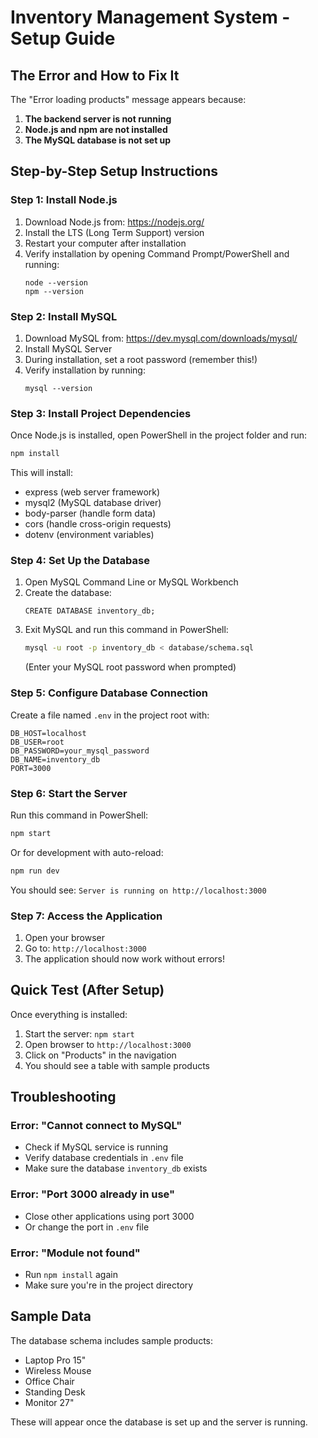 # Inventory Management System - Setup Guide

## The Error and How to Fix It

The "Error loading products" message appears because:
1. **The backend server is not running**
2. **Node.js and npm are not installed**
3. **The MySQL database is not set up**

## Step-by-Step Setup Instructions

### Step 1: Install Node.js
1. Download Node.js from: https://nodejs.org/
2. Install the LTS (Long Term Support) version
3. Restart your computer after installation
4. Verify installation by opening Command Prompt/PowerShell and running:
   ```
   node --version
   npm --version
   ```

### Step 2: Install MySQL
1. Download MySQL from: https://dev.mysql.com/downloads/mysql/
2. Install MySQL Server
3. During installation, set a root password (remember this!)
4. Verify installation by running:
   ```
   mysql --version
   ```

### Step 3: Install Project Dependencies

Once Node.js is installed, open PowerShell in the project folder and run:

```bash
npm install
```

This will install:
- express (web server framework)
- mysql2 (MySQL database driver)
- body-parser (handle form data)
- cors (handle cross-origin requests)
- dotenv (environment variables)

### Step 4: Set Up the Database

1. Open MySQL Command Line or MySQL Workbench
2. Create the database:
   ```
   CREATE DATABASE inventory_db;
   ```
3. Exit MySQL and run this command in PowerShell:
   ```bash
   mysql -u root -p inventory_db < database/schema.sql
   ```
   (Enter your MySQL root password when prompted)

### Step 5: Configure Database Connection

Create a file named `.env` in the project root with:

```env
DB_HOST=localhost
DB_USER=root
DB_PASSWORD=your_mysql_password
DB_NAME=inventory_db
PORT=3000
```

### Step 6: Start the Server

Run this command in PowerShell:

```bash
npm start
```

Or for development with auto-reload:

```bash
npm run dev
```

You should see: `Server is running on http://localhost:3000`

### Step 7: Access the Application

1. Open your browser
2. Go to: `http://localhost:3000`
3. The application should now work without errors!

## Quick Test (After Setup)

Once everything is installed:
1. Start the server: `npm start`
2. Open browser to `http://localhost:3000`
3. Click on "Products" in the navigation
4. You should see a table with sample products

## Troubleshooting

### Error: "Cannot connect to MySQL"
- Check if MySQL service is running
- Verify database credentials in `.env` file
- Make sure the database `inventory_db` exists

### Error: "Port 3000 already in use"
- Close other applications using port 3000
- Or change the port in `.env` file

### Error: "Module not found"
- Run `npm install` again
- Make sure you're in the project directory

## Sample Data

The database schema includes sample products:
- Laptop Pro 15"
- Wireless Mouse
- Office Chair
- Standing Desk
- Monitor 27"

These will appear once the database is set up and the server is running.

